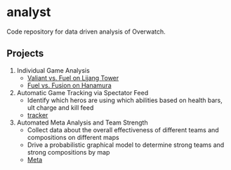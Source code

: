# analyst

Code repository for data driven analysis of Overwatch.

## Projects

1. Individual Game Analysis
    - [Valiant vs. Fuel on Lijang Tower](https://farvalkorin.github.io/analyst/alt_finals)
    - [Fuel vs. Fusion on Hanamura](https://farvalkorin.github.io/analyst/main)
2. Automatic Game Tracking via Spectator Feed
    - Identify which heros are using which abilities based on health bars, ult charge and kill feed
    - [tracker](https://farvalkorin.github.io/analyst/tracker/)
3. Automated Meta Analysis and Team Strength
    - Collect data about the overall effectiveness of different teams and compositions on different maps
    - Drive a probabilistic graphical model to determine strong teams and strong compositions by map
    - [Meta](https://farvalkorin.github.io/analyst/meta/)
